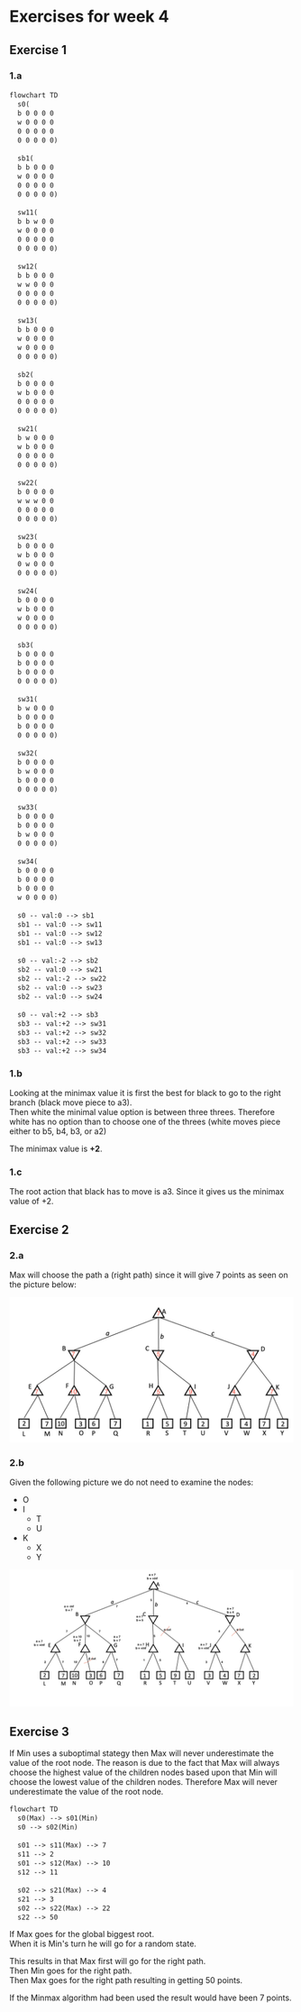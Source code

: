 # Exercises for week 4

## Exercise 1

### 1.a

```mermaid
flowchart TD
  s0(
  b 0 0 0 0
  w 0 0 0 0
  0 0 0 0 0
  0 0 0 0 0)

  sb1(
  b b 0 0 0
  w 0 0 0 0
  0 0 0 0 0
  0 0 0 0 0)

  sw11(
  b b w 0 0
  w 0 0 0 0
  0 0 0 0 0
  0 0 0 0 0)
  
  sw12(
  b b 0 0 0
  w w 0 0 0
  0 0 0 0 0
  0 0 0 0 0)

  sw13(
  b b 0 0 0
  w 0 0 0 0
  w 0 0 0 0
  0 0 0 0 0)

  sb2(
  b 0 0 0 0
  w b 0 0 0
  0 0 0 0 0
  0 0 0 0 0)

  sw21(
  b w 0 0 0
  w b 0 0 0
  0 0 0 0 0
  0 0 0 0 0)

  sw22(
  b 0 0 0 0
  w w w 0 0
  0 0 0 0 0
  0 0 0 0 0)
  
  sw23(
  b 0 0 0 0
  w b 0 0 0
  0 w 0 0 0
  0 0 0 0 0)
  
  sw24(
  b 0 0 0 0
  w b 0 0 0
  w 0 0 0 0
  0 0 0 0 0)

  sb3(
  b 0 0 0 0
  b 0 0 0 0
  b 0 0 0 0
  0 0 0 0 0)

  sw31(
  b w 0 0 0
  b 0 0 0 0
  b 0 0 0 0
  0 0 0 0 0)

  sw32(
  b 0 0 0 0
  b w 0 0 0
  b 0 0 0 0
  0 0 0 0 0)

  sw33(
  b 0 0 0 0
  b 0 0 0 0
  b w 0 0 0
  0 0 0 0 0)

  sw34(
  b 0 0 0 0
  b 0 0 0 0
  b 0 0 0 0
  w 0 0 0 0)

  s0 -- val:0 --> sb1
  sb1 -- val:0 --> sw11
  sb1 -- val:0 --> sw12
  sb1 -- val:0 --> sw13

  s0 -- val:-2 --> sb2
  sb2 -- val:0 --> sw21
  sb2 -- val:-2 --> sw22
  sb2 -- val:0 --> sw23
  sb2 -- val:0 --> sw24

  s0 -- val:+2 --> sb3
  sb3 -- val:+2 --> sw31
  sb3 -- val:+2 --> sw32
  sb3 -- val:+2 --> sw33
  sb3 -- val:+2 --> sw34
```

### 1.b

Looking at the minimax value it is first the best for black to go to the right branch (black move piece to a3).\
Then white the minimal value option is between three threes.
Therefore white has no option than to choose one of the threes (white moves piece either to b5, b4, b3, or a2)

The minimax value is **+2**.

### 1.c

The root action that black has to move is a3. 
Since it gives us the minimax value of +2.

## Exercise 2

### 2.a

Max will choose the path a (right path) since it will give 7 points as seen on the picture below:

![minmax tree](./minmax_tree.png)

### 2.b

Given the following picture we do not need to examine the nodes:

- O
- I
  - T
  - U
- K
  - X
  - Y

![alpha-beta tree](./alpha_beta_tree.png)

## Exercise 3

If Min uses a suboptimal stategy then Max will never underestimate the value of the root node.
The reason is due to the fact that Max will always choose the highest value of the children nodes based upon that Min will choose the lowest value of the children nodes.
Therefore Max will never underestimate the value of the root node.

```mermaid
flowchart TD
  s0(Max) --> s01(Min)
  s0 --> s02(Min)

  s01 --> s11(Max) --> 7
  s11 --> 2
  s01 --> s12(Max) --> 10
  s12 --> 11

  s02 --> s21(Max) --> 4
  s21 --> 3
  s02 --> s22(Max) --> 22
  s22 --> 50
```

If Max goes for the global biggest root.\
When it is Min's turn he will go for a random state.

This results in that Max first will go for the right path.\
Then Min goes for the right path.\
Then Max goes for the right path resulting in getting 50 points.

If the Minmax algorithm had been used the result would have been 7 points.
